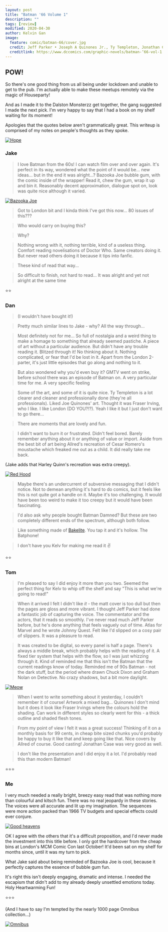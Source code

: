 ```yaml
---
layout: post
title: "Batman '66 Volume 1"
description: ""
tags: [review]
modified: 2020-04-30
author: Kelvin Gan
image:
  feature: comic/batman-66/cover.jpg
  credit: Jeff Parker • Joseph A Quinones Jr., Ty Templeton, Jonathan Case, Colleen Ann Coover, Ruben Procopio, Sandy Jarrell
  creditlink: https://www.dccomics.com/graphic-novels/batman-‘66-vol-1
---
```


## POW!

So there's one good thing from us all being under lockdown and unable to get to the pub. I'm actually able to make these meetups remotely via the magic of Houseparty!

And as I made it to the Dalston Monsterzz get together, the gang suggested I made the next pick. I'm very happy to say that I had a book on my shelf waiting for its moment!

Apologies that the quotes below aren't grammatically great. This writeup is comprised of my notes on people's thoughts as they spoke.

[![Hope](/images/comic/batman-66/hope.jpg)](/images/comic/batman-66/hope.jpg)

### Jake

> I love Batman from the 60s! I can watch film over and over again. It's perfect in its way, wondered what the point of it would be... new ideas... but in the end it was alright...? Bazooka Joe bubble gum, with the comic inside of the wrapper! Read it, chew the gum, wrap it up and bin it. Reasonably decent approximation, dialogue spot on, look was quite nice although it varied.

[![Bazooka Joe](/images/comic/batman-66/bazooka-joe.jpg)](/images/comic/batman-66/bazooka-joe.jpg)

> Got to London bit and I kinda think I've got this now... 80 issues of this???

> Who would carry on buying this?

> Why?

> Nothing wrong with it, nothing terrible, kind of a useless thing. Comfort reading novelisations of Doctor Who. Same creators doing it. But never read others doing it because it tips into fanfic.

> These kind of read that way...

> So difficult to finish, not hard to read... It was alright and yet not alright at the same time

⭐️⭐️

### Dan

> (I wouldn't have bought it!)

> Pretty much similar lines to Jake - why? All the way through...

> Most definitely not for me... So full of nostalgia and a weird thing to make a homage to something that already seemed pastiche. A piece of art without a particular audience. But didn't have any trouble reading it. Blitzed through it! No thinking about it. Nothing complicated, or fear that I'd be lost in it. Apart from the London 2-parter, it's just little episodes that go along and nothing to it.

> But also wondered why you'd even buy it? GMTV went on strike, before school there was an episode of Batman on. A very particular time for me. A very specific feeling

> Some of the art, and some of it is quite nice. Ty Templeton is a lot clearer and cleaner and professionally done (they're all professionals). Liked Joe Quinones' art. Thought it was Fraser Irving, who I like. I like London (DO YOU?!?). Yeah I like it but I just don't want to go there...

> There are moments that are lovely and fun.

> I didn't want to burn it or frustrated. Didn't feel bored. Barely remember anything about it or anything of value or import. Aside from the best bit of art being Allred's recreation of Cesar Romero's moustache which freaked me out as a child. It did really take me back.

(Jake adds that Harley Quinn's recreation was extra creepy).

[![Red Hood](/images/comic/batman-66/red-hood.jpg)](/images/comic/batman-66/red-hood.jpg)

> Maybe there's an undercurrent of subversive messaging that I didn't notice. Not to demean anything it's hard to do comics, but it feels like this is not quite got a handle on it. Maybe it's too challenging. It would have been too weird to make it too creepy but it would have been fascinating.

> I'd also ask why people bought Batman Damned? But these are two completely different ends of the spectrum, although both follow.

> Like something made of [Bakelite](https://en.wikipedia.org/wiki/Bakelite). You tap it and it's hollow. The Batphone!

> I don't have you Kelv for making me read it ✌️

⭐️⭐️

### Tom

> I'm pleased to say I did enjoy it more than you two. Seemed the perfect thing for Kelv to whip off the shelf and say "This is what we're going to read!"

> When it arrived I felt I didn't like _it_ - the matt cover is too dull but then the pages are gloss and more vibrant. I thought Jeff Parker had done a fantastic job of capturing the voice. The commentator and the actors, that it reads so smoothly. I've never read much Jeff Parker before, but he's done anything that feels vaguely out of time. Atlas for Marvel and he wrote Johnny Quest. Felt like I'd slipped on a cosy pair of slippers. It was a pleasure to read.

> It was created to be digital, so every panel is half a page. There's always a middle break, which probably helps with the reading of it. A fixed tier system that helps with the flow, so I was just whizzing through it. Kind of reminded me that this isn't the Batman that the current readings know of today. Reminded me of 90s Batman - not the dark stuff, but the period where drawn Chuck Dixon and Graham Nolan on Detective. No crazy shadows, but a bit more daylight.

[![Meow](/images/comic/batman-66/meow.jpg)](/images/comic/batman-66/meow.jpg)

> When I went to write something about it yesterday, I couldn't remember it of course! Artwork a mixed bag... Quinones I don't mind but it does it look like Fraser Irvings where the colours hold the shading. Can work in different styles so clearly went for this - a thick outline and shaded flesh tones.

> From my point of view I felt it was a great success! Thinking of it on a monthly basis for 99 cents, in cheap bite sized chunks you'd probably be happy to buy it like that and keep going like that. Nice covers by Allred of course. Good casting! Jonathan Case was very good as well.

> I don't like the presentation and I did enjoy it a lot. I'd probably read this than modern Batman!

⭐️⭐️⭐️

### Me

I very much needed a really bright, breezy easy read that was nothing more than colourful and kitsch fun. There was no real jeopardy in these stories. The voices were all accurate and lit up my imagination. The sequences were more action packed than 1966 TV budgets and special effects could ever conjure.

[![Good heavens](/images/comic/batman-66/cerce.jpg)](/images/comic/batman-66/cerce.jpg)

OK I agree with the others that it's a difficult proposition, and I'd never made the investment into this title before. I only got the hardcover from the cheap bins at London's MCM Comic Con last October! It'd been sat on my shelf for months since, until it was my turn to pick.

What Jake said about being reminded of Bazooka Joe is cool, because it perfectly captures the essence of bubble gum fun.

It's right this isn't deeply engaging, dramatic and intense. I needed the escapism that didn't add to my already deeply unsettled emotions today. Holy Heartwarming Fun!

⭐️⭐️⭐️


(And I have to say I'm tempted by the nearly 1000 page Omnibus collection...)

[![Omnibus](/images/comic/batman-66/omnibus.jpg)](/images/comic/batman-66/omnibus.jpg)

